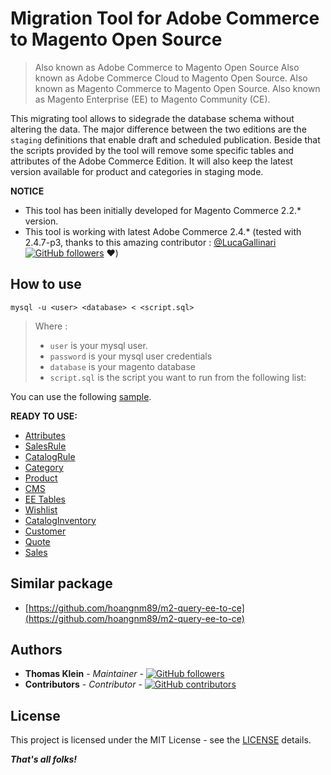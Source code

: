 # Migration Tool for Adobe Commerce to Magento Open Source

> Also known as Adobe Commerce to Magento Open Source
> Also known as Adobe Commerce Cloud to Magento Open Source.
> Also known as Magento Commerce to Magento Open Source.
> Also known as Magento Enterprise (EE) to Magento Community (CE).

This migrating tool allows to sidegrade the database schema without altering the data. The major difference between the
two editions are the `staging` definitions that enable draft and scheduled publication. Beside that the scripts provided
by the tool will remove some specific tables and attributes of the Adobe Commerce Edition. It will also keep the latest version available for product and categories in staging mode.

**NOTICE**
- This tool has been initially developed for Magento Commerce 2.2.* version.
- This tool is working with latest Adobe Commerce 2.4.* (tested with 2.4.7-p3, thanks to this amazing contributor : [@LucaGallinari](https://github.com/LucaGallinari) [![GitHub followers](https://img.shields.io/github/followers/LucaGallinari.svg?style=social)](https://github.com/LucaGallinari) ❤️)

## How to use

`mysql -u <user> <database> < <script.sql>`

> Where :
> - `user` is your mysql user.
> - `password` is your mysql user credentials
> - `database` is your magento database
> - `script.sql` is the script you want to run from the following list:

You can use the following [sample](./downgrade.sample).

**READY TO USE:**

- [Attributes](./scripts/attributes.sql)
- [SalesRule](./scripts/salesrule.sql)
- [CatalogRule](./scripts/catalogrule.sql)
- [Category](./scripts/category.sql)
- [Product](./scripts/product.sql)
- [CMS](./scripts/cms.sql)
- [EE Tables](./scripts/ee.sql)
- [Wishlist](./scripts/wishlist.sql)
- [CatalogInventory](./scripts/cataloginventory.sql)
- [Customer](./scripts/customer.sql)
- [Quote](./scripts/quote.sql)
- [Sales](./scripts/sales.sql)

## Similar package

- [https://github.com/hoangnm89/m2-query-ee-to-ce](https://github.com/hoangnm89/m2-query-ee-to-ce)

## Authors

- **Thomas Klein** - *Maintainer* - [![GitHub followers](https://img.shields.io/github/followers/thomas-kl1.svg?style=social)](https://github.com/thomas-kl1)
- **Contributors** - *Contributor* - [![GitHub contributors](https://img.shields.io/github/contributors/opengento/magento2-downgrade-ee-ce.svg?style=flat-square)](https://github.com/opengento/magento2-downgrade-ee-ce/graphs/contributors)

## License

This project is licensed under the MIT License - see the [LICENSE](./LICENSE) details.

***That's all folks!***
